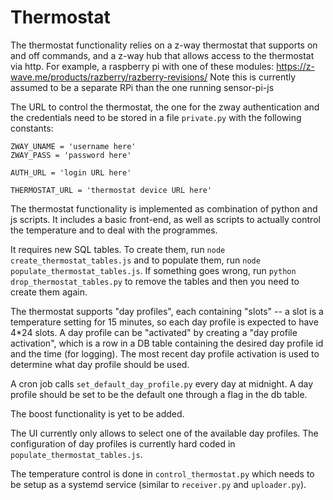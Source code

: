 # Thermostat

The thermostat functionality relies on a z-way thermostat that supports on and 
off commands, and a z-way hub that allows access to the thermostat via http. 
For example, a raspberry pi with one of these modules: 
https://z-wave.me/products/razberry/razberry-revisions/ Note this is currently 
assumed to be a separate RPi than the one running sensor-pi-js 

The URL to control the thermostat, the one for the zway authentication and the 
credentials need to be stored in a file `private.py` with the following 
constants:

```
ZWAY_UNAME = 'username here'
ZWAY_PASS = 'password here'

AUTH_URL = 'login URL here'

THERMOSTAT_URL = 'thermostat device URL here'
```

The thermostat functionality is implemented as combination of python and js 
scripts. It includes a basic front-end, as well as scripts to actually control 
the temperature and to deal with the programmes. 

It requires new SQL tables. To create them, run 
`node create_thermostat_tables.js` and to populate them, run 
`node populate_thermostat_tables.js`. If something goes wrong, run 
`python drop_thermostat_tables.py` to remove the tables and then you need to 
create them again. 

The thermostat supports "day profiles", each containing "slots" -- a slot is a 
temperature setting for 15 minutes, so each day profile is expected to have 
4*24 slots. A day profile can be "activated" by creating a "day profile 
activation", which is a row in a DB table containing the desired day profile id 
and the time (for logging). The most recent day profile activation is used to 
determine what day profile should be used.

A cron job calls `set_default_day_profile.py` every day at midnight. A day 
profile should be set to be the default one through a flag in the db table. 

The boost functionality is yet to be added. 

The UI currently only allows to select one of the available day profiles. The 
configuration of day profiles is currently hard coded in 
`populate_thermostat_tables.js`.  

The temperature control is done in `control_thermostat.py` which needs to be 
setup as a systemd service (similar to `receiver.py` and `uploader.py`).

